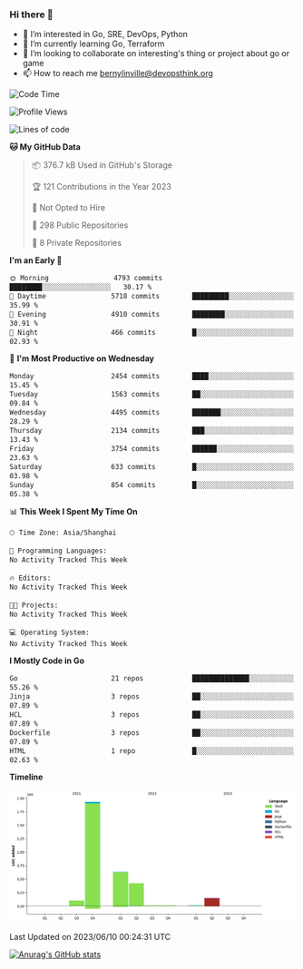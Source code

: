### Hi there 👋

- 👀 I’m interested in Go, SRE, DevOps, Python
- 🌱 I’m currently learning Go, Terraform
- 👯 I’m looking to collaborate on interesting's thing or project about go or game
- 📫 How to reach me bernylinville@devopsthink.org

<!--START_SECTION:waka-->
![Code Time](http://img.shields.io/badge/Code%20Time-271%20hrs%2026%20mins-blue)

![Profile Views](http://img.shields.io/badge/Profile%20Views-0-blue)

![Lines of code](https://img.shields.io/badge/From%20Hello%20World%20I%27ve%20Written-3.3%20million%20lines%20of%20code-blue)

**🐱 My GitHub Data** 

> 📦 376.7 kB Used in GitHub's Storage 
 > 
> 🏆 121 Contributions in the Year 2023
 > 
> 🚫 Not Opted to Hire
 > 
> 📜 298 Public Repositories 
 > 
> 🔑 8 Private Repositories 
 > 
**I'm an Early 🐤** 

```text
🌞 Morning                4793 commits        ████████░░░░░░░░░░░░░░░░░   30.17 % 
🌆 Daytime                5718 commits        █████████░░░░░░░░░░░░░░░░   35.99 % 
🌃 Evening                4910 commits        ████████░░░░░░░░░░░░░░░░░   30.91 % 
🌙 Night                  466 commits         █░░░░░░░░░░░░░░░░░░░░░░░░   02.93 % 
```
📅 **I'm Most Productive on Wednesday** 

```text
Monday                   2454 commits        ████░░░░░░░░░░░░░░░░░░░░░   15.45 % 
Tuesday                  1563 commits        ██░░░░░░░░░░░░░░░░░░░░░░░   09.84 % 
Wednesday                4495 commits        ███████░░░░░░░░░░░░░░░░░░   28.29 % 
Thursday                 2134 commits        ███░░░░░░░░░░░░░░░░░░░░░░   13.43 % 
Friday                   3754 commits        ██████░░░░░░░░░░░░░░░░░░░   23.63 % 
Saturday                 633 commits         █░░░░░░░░░░░░░░░░░░░░░░░░   03.98 % 
Sunday                   854 commits         █░░░░░░░░░░░░░░░░░░░░░░░░   05.38 % 
```


📊 **This Week I Spent My Time On** 

```text
🕑︎ Time Zone: Asia/Shanghai

💬 Programming Languages: 
No Activity Tracked This Week

🔥 Editors: 
No Activity Tracked This Week

🐱‍💻 Projects: 
No Activity Tracked This Week

💻 Operating System: 
No Activity Tracked This Week
```

**I Mostly Code in Go** 

```text
Go                       21 repos            ██████████████░░░░░░░░░░░   55.26 % 
Jinja                    3 repos             ██░░░░░░░░░░░░░░░░░░░░░░░   07.89 % 
HCL                      3 repos             ██░░░░░░░░░░░░░░░░░░░░░░░   07.89 % 
Dockerfile               3 repos             ██░░░░░░░░░░░░░░░░░░░░░░░   07.89 % 
HTML                     1 repo              █░░░░░░░░░░░░░░░░░░░░░░░░   02.63 % 
```



**Timeline**

![Lines of Code chart](https://raw.githubusercontent.com/bernylinville/bernylinville/main/assets/bar_graph.png)


 Last Updated on 2023/06/10 00:24:31 UTC
<!--END_SECTION:waka-->

[![Anurag's GitHub stats](https://github-readme-stats.vercel.app/api?username=bernylinville)](https://github.com/anuraghazra/github-readme-stats)


<!--
**kylechou-dunk/kylechou-dunk** is a ✨ _special_ ✨ repository because its `README.md` (this file) appears on your GitHub profile.

Here are some ideas to get you started:

- 🔭 I’m currently working on ...
- 🌱 I’m currently learning ...
- 👯 I’m looking to collaborate on ...
- 🤔 I’m looking for help with ...
- 💬 Ask me about ...
- 📫 How to reach me: ...
- 😄 Pronouns: ...
- ⚡ Fun fact: ...
-->
